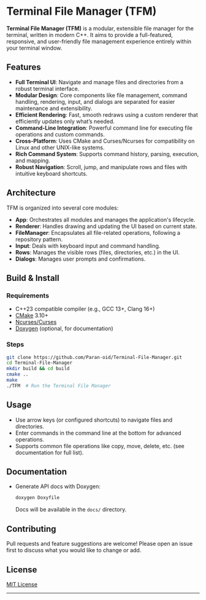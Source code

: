 # Terminal File Manager (TFM)

**Terminal File Manager (TFM)** is a modular, extensible file manager for the terminal, written in modern C++. It aims to provide a full-featured, responsive, and user-friendly file management experience entirely within your terminal window.

## Features

- **Full Terminal UI**: Navigate and manage files and directories from a robust terminal interface.
- **Modular Design**: Core components like file management, command handling, rendering, input, and dialogs are separated for easier maintenance and extensibility.
- **Efficient Rendering**: Fast, smooth redraws using a custom renderer that efficiently updates only what’s needed.
- **Command-Line Integration**: Powerful command line for executing file operations and custom commands.
- **Cross-Platform**: Uses CMake and Curses/Ncurses for compatibility on Linux and other UNIX-like systems.
- **Rich Command System**: Supports command history, parsing, execution, and mapping.
- **Robust Navigation**: Scroll, jump, and manipulate rows and files with intuitive keyboard shortcuts.

## Architecture

TFM is organized into several core modules:
- **App**: Orchestrates all modules and manages the application's lifecycle.
- **Renderer**: Handles drawing and updating the UI based on current state.
- **FileManager**: Encapsulates all file-related operations, following a repository pattern.
- **Input**: Deals with keyboard input and command handling.
- **Rows**: Manages the visible rows (files, directories, etc.) in the UI.
- **Dialogs**: Manages user prompts and confirmations.

## Build & Install

### Requirements

- C++23 compatible compiler (e.g., GCC 13+, Clang 16+)
- [CMake](https://cmake.org/) 3.10+
- [Ncurses/Curses](https://invisible-island.net/ncurses/)
- [Doxygen](https://www.doxygen.nl/) (optional, for documentation)

### Steps

```bash
git clone https://github.com/Paran-oid/Terminal-File-Manager.git
cd Terminal-File-Manager
mkdir build && cd build
cmake ..
make
./TFM  # Run the Terminal File Manager
```

## Usage

- Use arrow keys (or configured shortcuts) to navigate files and directories.
- Enter commands in the command line at the bottom for advanced operations.
- Supports common file operations like copy, move, delete, etc. (see documentation for full list).

## Documentation

- Generate API docs with Doxygen:
  ```bash
  doxygen Doxyfile
  ```
  Docs will be available in the `docs/` directory.

## Contributing

Pull requests and feature suggestions are welcome! Please open an issue first to discuss what you would like to change or add.

## License

[MIT License](LICENSE)

---
